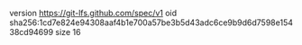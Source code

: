 version https://git-lfs.github.com/spec/v1
oid sha256:1cd7e824e94308aaf4b1e700a57be3b5d43adc6ce9b9d6d7598e15438cd94699
size 16
